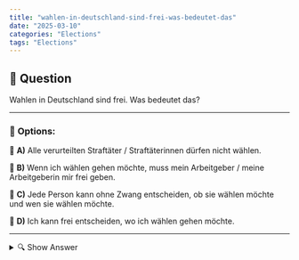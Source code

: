 ```yaml
---
title: "wahlen-in-deutschland-sind-frei-was-bedeutet-das"
date: "2025-03-10"
categories: "Elections"
tags: "Elections"
---
```


## 📌 **Question**

Wahlen in Deutschland sind frei. Was bedeutet das?



---

### 📝 **Options:**

🔘 **A)** Alle verurteilten Straftäter / Straftäterinnen dürfen nicht wählen.

🔘 **B)** Wenn ich wählen gehen möchte, muss mein Arbeitgeber / meine Arbeitgeberin mir frei geben.

🔘 **C)** Jede Person kann ohne Zwang entscheiden, ob sie wählen möchte und wen sie wählen möchte.

🔘 **D)** Ich kann frei entscheiden, wo ich wählen gehen möchte.

---

<details>
  <summary>🔍 Show Answer</summary>

  <p>
💡  <b>Correct Answer:</b>  c
  </p>
  <p>
    📖<b>Explanation:</b>
    In Deutschland beziehen sich freie Wahlen auf das grundlegende demokratische Prinzip, dass alle wahlberechtigten Bürgerinnen und Bürger das Recht haben, ohne äußeren Zwang oder Einschränkungen ihre Stimme abzugeben. Dies bedeutet, dass jede Person eigenständig entscheiden kann, ob sie wählen möchte, wen sie wählen möchte und wo sie ihre Stimme abgeben möchte. Freie Wahlen gewährleisten, dass der Wahlprozess fair und unabhängig von Druck durch Arbeitgeber, den Staat oder andere Institutionen abläuft. Einschränkungen gibt es lediglich für bestimmte Gruppen, wie beispielsweise verurteilte Straftäter.
  </p>
</details>
